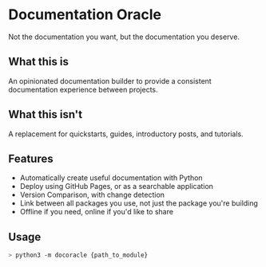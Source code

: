 # Documentation Oracle
Not the documentation you want, but the documentation you deserve.


## What this is
An opinionated documentation builder to provide a consistent documentation experience between projects. 


## What this isn't
A replacement for quickstarts, guides, introductory posts, and tutorials. 

## Features
* Automatically create useful documentation with Python
* Deploy using GitHub Pages, or as a searchable application
* Version Comparison, with change detection
* Link between all packages you use, not just the package you're building
* Offline if you need, online if you'd like to share


## Usage
```bash
> python3 -m docoracle {path_to_module}
```